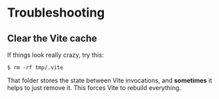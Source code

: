 # Troubleshooting

## Clear the Vite cache

If things look really crazy, try this:

```
$ rm -rf tmp/.vite
```

That folder stores the state between Vite invocations, and **sometimes** it helps to just remove it. This forces Vite to rebuild everything.

